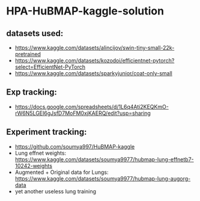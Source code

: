 # HPA-HuBMAP-kaggle-solution

## datasets used:
- https://www.kaggle.com/datasets/alincijov/swin-tiny-small-22k-pretrained
- https://www.kaggle.com/datasets/kozodoi/efficientnet-pytorch?select=EfficientNet-PyTorch
- https://www.kaggle.com/datasets/sparkyjunior/coat-only-small

## Exp tracking:
- https://docs.google.com/spreadsheets/d/1L6q4Ati2KEQKmO-rW6N5LGEI6gJsfD7MoFM0xjKAERQ/edit?usp=sharing

## Experiment tracking:
- https://github.com/soumya997/HuBMAP-kaggle
- Lung effnet weights: https://www.kaggle.com/datasets/soumya9977/hubmap-lung-effnetb7-10242-weights
- Augmented + Original data for Lungs: https://www.kaggle.com/datasets/soumya9977/hubmap-lung-augorg-data
- yet another useless lung training
